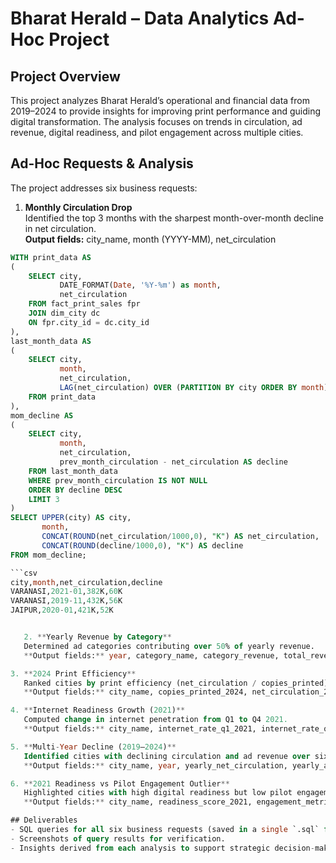 # Bharat Herald – Data Analytics Ad-Hoc Project

## Project Overview
This project analyzes Bharat Herald’s operational and financial data from 2019–2024 to provide insights for improving print performance and guiding digital transformation. The analysis focuses on trends in circulation, ad revenue, digital readiness, and pilot engagement across multiple cities.

## Ad-Hoc Requests & Analysis
The project addresses six business requests:

1. **Monthly Circulation Drop**  
   Identified the top 3 months with the sharpest month-over-month decline in net circulation.  
   **Output fields:** city_name, month (YYYY-MM), net_circulation  
   
```sql
WITH print_data AS
(
    SELECT city,
           DATE_FORMAT(Date, '%Y-%m') as month,
           net_circulation
    FROM fact_print_sales fpr
    JOIN dim_city dc
    ON fpr.city_id = dc.city_id
),
last_month_data AS
(
    SELECT city,
           month,
           net_circulation,
           LAG(net_circulation) OVER (PARTITION BY city ORDER BY month) AS prev_month_circulation
    FROM print_data
),
mom_decline AS
(
    SELECT city,
           month,
           net_circulation,
           prev_month_circulation - net_circulation AS decline
    FROM last_month_data
    WHERE prev_month_circulation IS NOT NULL
    ORDER BY decline DESC
    LIMIT 3
)
SELECT UPPER(city) AS city,
       month,
       CONCAT(ROUND(net_circulation/1000,0), "K") AS net_circulation,
       CONCAT(ROUND(decline/1000,0), "K") AS decline
FROM mom_decline;

```csv
city,month,net_circulation,decline
VARANASI,2021-01,382K,60K
VARANASI,2019-11,432K,56K
JAIPUR,2020-01,421K,52K


   2. **Yearly Revenue by Category**  
   Determined ad categories contributing over 50% of yearly revenue.  
   **Output fields:** year, category_name, category_revenue, total_revenue_year, pct_of_year_total  

3. **2024 Print Efficiency**  
   Ranked cities by print efficiency (net_circulation / copies_printed).  
   **Output fields:** city_name, copies_printed_2024, net_circulation_2024, efficiency_ratio, efficiency_rank_2024  

4. **Internet Readiness Growth (2021)**  
   Computed change in internet penetration from Q1 to Q4 2021.  
   **Output fields:** city_name, internet_rate_q1_2021, internet_rate_q4_2021, delta_internet_rate  

5. **Multi-Year Decline (2019–2024)**  
   Identified cities with declining circulation and ad revenue over six years.  
   **Output fields:** city_name, year, yearly_net_circulation, yearly_ad_revenue, is_declining_print, is_declining_ad_revenue, is_declining_both  

6. **2021 Readiness vs Pilot Engagement Outlier**  
   Highlighted cities with high digital readiness but low pilot engagement.  
   **Output fields:** city_name, readiness_score_2021, engagement_metric_2021, readiness_rank_desc, engagement_rank_asc, is_outlier  

## Deliverables
- SQL queries for all six business requests (saved in a single `.sql` file).  
- Screenshots of query results for verification.  
- Insights derived from each analysis to support strategic decision-making.
